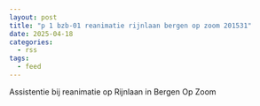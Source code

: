 ```yaml
---
layout: post
title: "p 1 bzb-01 reanimatie rijnlaan bergen op zoom 201531"
date: 2025-04-18
categories: 
  - rss
tags: 
  - feed
---
```


Assistentie bij reanimatie op Rijnlaan in Bergen Op Zoom
